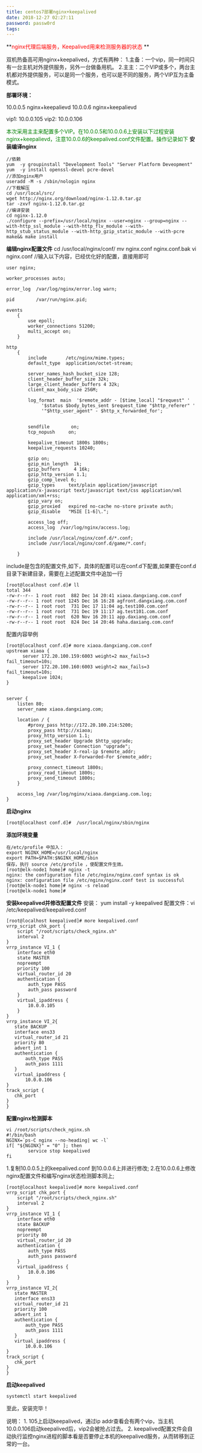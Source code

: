 ```yaml
---
title: centos7部署nginx+keepalived
date: 2018-12-27 02:27:11
password: passw0rd
tags:
---
```


**<font color="red">nginx代理后端服务，Keepalived用来检测服务器的状态</font> **

双机热备高可用nginx+keepalived，方式有两种：
1.主备：一个vip，同一时间只有一台主机对外提供服务，另外一台做备用机。
2.主主：二个VIP或多个，两台主机都对外提供服务，可以是同一个服务，也可以是不同的服务，两个VIP互为主备模式。


**部署环境：**

10.0.0.5    nginx+keepalievd
10.0.0.6	nginx+keepalievd

vip1: 10.0.0.105
vip2: 10.0.0.106

<font color="green">本次采用主主来配置多个VIP。在10.0.0.5和10.0.0.6上安装以下过程安装nginx+keepalievd，注意10.0.0.6的keepalived.conf文件配置。操作记录如下</font> 
**安装编译nginx**
```
//依赖
yum  -y groupinstall "Development Tools" "Server Platform Deveopment"
yum  -y install openssl-devel pcre-devel
//添加nginx用户
useradd -M -s /sbin/nologin nginx
//下载解压
cd /usr/local/src/
wget http://nginx.org/download/nginx-1.12.0.tar.gz
tar -zxvf nginx-1.12.0.tar.gz
//编译安装
cd nginx-1.12.0
./configure --prefix=/usr/local/nginx --user=nginx --group=nginx --with-http_ssl_module --with-http_flv_module --with-http_stub_status_module --with-http_gzip_static_module --with-pcre
make&& make install
```

**编辑nginx配置文件**
cd /usr/local/nginx/conf/
mv nginx.conf nginx.conf.bak
vi nginx.conf      //输入以下内容，已经优化好的配置，直接用即可
```
user nginx;

worker_processes auto;

error_log  /var/log/nginx/error.log warn;

pid        /var/run/nginx.pid;

events 
    {
        use epoll;
        worker_connections 51200;
        multi_accept on;
    }

http
    {
        include       /etc/nginx/mime.types;
        default_type  application/octet-stream;

        server_names_hash_bucket_size 128;
        client_header_buffer_size 32k;
        large_client_header_buffers 4 32k;
        client_max_body_size 256M;

        log_format  main  '$remote_addr - [$time_local] "$request" '
             '$status $body_bytes_sent $request_time "$http_referer" '
             '"$http_user_agent" - $http_x_forwarded_for';

        
        sendfile        on;
        tcp_nopush     on;

        keepalive_timeout 1800s 1800s;
        keepalive_requests 10240;

        gzip on;
        gzip_min_length  1k;
        gzip_buffers     4 16k;
        gzip_http_version 1.1;
        gzip_comp_level 6;
        gzip_types     text/plain application/javascript application/x-javascript text/javascript text/css application/xml application/xml+rss;
        gzip_vary on;
        gzip_proxied   expired no-cache no-store private auth;
        gzip_disable   "MSIE [1-6]\.";

        access_log off;
        access_log  /var/log/nginx/access.log;
        
        include /usr/local/nginx/conf.d/*.conf;    
        include /usr/local/nginx/conf.d/game/*.conf;
    
    }

```
include是包含的配置文件,如下，具体的配置可以在conf.d下配置,如果要在conf.d目录下新建目录，需要在上述配置文件中追加一行
```
[root@localhost conf.d]# ll
total 344
-rw-r--r-- 1 root root  882 Dec 14 20:41 xiaoa.dangxiang.com.conf
-rw-r--r-- 1 root root 1245 Dec 16 16:28 agfront.dangxiang.com.conf
-rw-r--r-- 1 root root  731 Dec 17 11:04 ag.test100.com.conf
-rw-r--r-- 1 root root  731 Dec 19 11:17 ag.test101.com.conf
-rw-r--r-- 1 root root  620 Nov 16 20:11 app.daxiang.com.conf
-rw-r--r-- 1 root root  824 Dec 14 20:46 haha.daxiang.com.conf
```
配置内容举例
```
[root@localhost conf.d]# more xiaoa.dangxiang.com.conf
upstream xiaoa { 
      server 172.20.100.159:6003 weight=2 max_fails=3 fail_timeout=10s; 
      server 172.20.100.160:6003 weight=2 max_fails=3 fail_timeout=10s;
      keepalive 1024;
}


server {
    listen 80;
    server_name xiaoa.dangxiang.com;

    location / {
        #proxy_pass http://172.20.100.214:5200;
        proxy_pass http://xiaoa;
        proxy_http_version 1.1;
        proxy_set_header Upgrade $http_upgrade;
        proxy_set_header Connection "upgrade";
        proxy_set_header X-real-ip $remote_addr;
        proxy_set_header X-Forwarded-For $remote_addr;

        proxy_connect_timeout 1800s;
        proxy_read_timeout 1800s;
        proxy_send_timeout 1800s;
    }

    access_log /var/log/nginx/xiaoa.dangxiang.com.log;
}
```
**启动nginx**
```
[root@localhost conf.d]#  /usr/local/nginx/sbin/nginx
```
**添加环境变量**
```
在/etc/profile 中加入：
export NGINX_HOME=/usr/local/nginx
export PATH=$PATH:$NGINX_HOME/sbin
保存，执行 source /etc/profile ，使配置文件生效。
[root@elk-node1 home]# nginx -t
nginx: the configuration file /etc/nginx/nginx.conf syntax is ok
nginx: configuration file /etc/nginx/nginx.conf test is successful
[root@elk-node1 home]# nginx -s reload
[root@elk-node1 home]# 
```
**安装keepalived并修改配置文件**
安装： yum install -y keepalived
配置文件：vi /etc/keepalived/keepalived.conf 
```
[root@localhost keepalived]# more keepalived.conf 
vrrp_script chk_port {
    script "/root/scripts/check_nginx.sh"
    interval 2
}
vrrp_instance VI_1 {
    interface eth0
    state MASTER
    nopreempt
    priority 100
    virtual_router_id 20
    authentication {
        auth_type PASS
        auth_pass password
    }
    virtual_ipaddress {
        10.0.0.105
    }
}
vrrp_instance VI_2{  
   state BACKUP
   interface ens33
   virtual_router_id 21
   priority 80
   advert_int 1  
   authentication {  
       auth_type PASS
       auth_pass 1111  
   }
   virtual_ipaddress {
       10.0.0.106
}
track_script {                     
   chk_port                 
}
}

```

**配置nginx检测脚本** 
```
vi /root/scripts/check_nginx.sh
#!/bin/bash
NGINX=`ps-C nginx --no-heading| wc -l`
if[ "${NGINX}" = "0" ]; then
        service stop keepalived
fi

```

1.复制10.0.0.5上的keepalived.conf 到10.0.0.6上并进行修改;
2.在10.0.0.6上修改nginx配置文件和编写nginx状态检测脚本同上;
```
[root@localhost keepalived]# more keepalived.conf 
vrrp_script chk_port {
    script "/root/scripts/check_nginx.sh"
    interval 2
}
vrrp_instance VI_1 {
    interface eth0
    state BACKUP
    nopreempt
    priority 80
    virtual_router_id 20
    authentication {
        auth_type PASS
        auth_pass password
    }
    virtual_ipaddress {
        10.0.0.106
    }
}
vrrp_instance VI_2{  
   state MASTER
   interface ens33
   virtual_router_id 21
   priority 100
   advert_int 1  
   authentication {  
       auth_type PASS
       auth_pass 1111  
   }
   virtual_ipaddress {
       10.0.0.106
}
track_script {                     
   chk_port                 
}
}

```

**启动keepalived**
```
systemctl start keepalived
```
至此，安装完毕！

说明：
	1. 105上启动keepalived，通过ip addr查看会有两个vip，当主机10.0.0.106启动keepalived后，vip2会被抢占过去。
	2. keepalived配置文件会自动执行监控nginx进程的脚本看是否要停止本机的keepalived服务，从而转移到正常的一台。





















